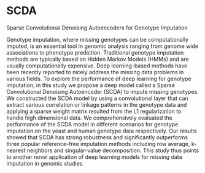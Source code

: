 # SCDA
Sparse Convolutional Denoising Autoencoders for Genotype Imputation

Genotype imputation, where missing genotypes can be computationally imputed, is an essential tool in genomic analysis ranging from genome wide associations to phenotype prediction. Traditional genotype imputation methods are typically based on Hidden Markov Models (HMMs) and are usually computationally expensive. Deep learning-based methods have been recently reported to nicely address the missing data problems in various fields. To explore the performance of deep learning for genotype imputation, in this study we propose a deep model called a Sparse Convolutional Denoising Autoencoder (SCDA) to impute missing genotypes. We constructed the SCDA model by using a convolutional layer that can extract various correlation or linkage patterns in the genotype data and applying a sparse weight matrix resulted from the L1 regularization to handle high dimensional data. We comprehensively evaluated the performance of the SCDA model in different scenarios for genotype imputation on the yeast and human genotype data respectively. Our results showed that SCDA has strong robustness and significantly outperforms three popular reference-free imputation methods including row average, k-nearest neighbors and singular-value decomposition. This study thus points to another novel application of deep learning models for missing data imputation in genomic studies. 
